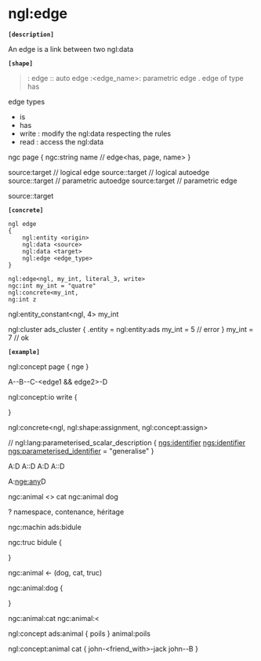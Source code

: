 # ngl:edge

__`[description]`__

An edge is a link between two ngl:data

__`[shape]`__
> : edge
:: auto edge
:<edge_name>: parametric edge
. edge of type has

edge types
- is
- has
- write : modify the ngl:data respecting the rules
- read : access the ngl:data


ngc page
{
    ngc:string name // edge<has, page, name>
}


source:target // logical edge
source::target // logical autoedge
source:<is>:target // parametric autoedge
source:<is>target // parametric edge

source:<is>:target

__`[concrete]`__
```
ngl edge
{
    ngl:entity <origin>
    ngl:data <source>
    ngl:data <target>
    ngl:edge <edge_type>
}

ngl:edge<ngl, my_int, literal_3, write>
ngc:int my_int = "quatre"
ngl:concrete<my_int, 
ng:int z
```

ngl:entity_constant<ngl, 4> my_int

ngl:cluster ads_cluster
{
    .entity = ngl:entity:ads
    my_int = 5 // error
}
my_int = 7 // ok

__`[example]`__



ngl:concept page
{
    nge<is>
}

A-<has>-B-<is>-C-<edge1 && edge2>-D


ngl:concept:io write
{

}

ngl:concrete<ngl, ngl:shape:assignment, ngl:concept:assign>

//
ngl:lang:parameterised_scalar_description
{
    <ngs:identifier>
    <ngs:identifier>
    <ngs:parameterised_identifier> = "generalise"
}

A:D
A::D
A:<is>D
A::<is>D

A:<nge:any>D

ngc:animal <> cat
ngc:animal <generalise> dog

? namespace, contenance, héritage

ngc:machin ads:bidule

ngc:truc <has> bidule
{

}


ngc:animal <- (dog, cat, truc)

ngc:animal:dog
{

}


ngc:animal:cat
ngc:animal:<

ngl:concept ads:animal
{
    poils
}
animal:poils

ngl:concept:animal cat
{
    john-<friend_with>-jack
    john--B
}